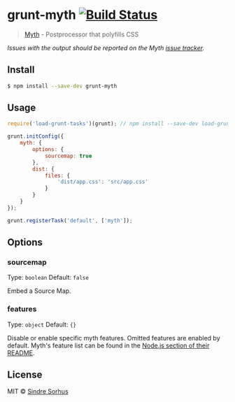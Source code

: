 # grunt-myth [![Build Status](https://travis-ci.org/sindresorhus/grunt-myth.svg?branch=master)](https://travis-ci.org/sindresorhus/grunt-myth)

> [Myth](https://github.com/segmentio/myth) - Postprocessor that polyfills CSS

*Issues with the output should be reported on the Myth [issue tracker](https://github.com/segmentio/myth).*


## Install

```sh
$ npm install --save-dev grunt-myth
```


## Usage

```js
require('load-grunt-tasks')(grunt); // npm install --save-dev load-grunt-tasks

grunt.initConfig({
	myth: {
		options: {
			sourcemap: true
		},
		dist: {
			files: {
				'dist/app.css': 'src/app.css'
			}
		}
	}
});

grunt.registerTask('default', ['myth']);
```


## Options

### sourcemap

Type: `boolean`
Default: `false`

Embed a Source Map.

### features

Type: `object`
Default: `{}`

Disable or enable specific myth features. Omitted features are enabled
by default. Myth's feature list can be found in the [Node.js section of
their README](https://github.com/segmentio/myth#nodejs).

## License

MIT © [Sindre Sorhus](http://sindresorhus.com)
